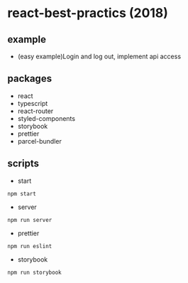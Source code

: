 # react-best-practics (2018)

## example
 * (easy example)Login and log out, implement api access

## packages
 * react
 * typescript
 * react-router
 * styled-components
 * storybook
 * prettier
 * parcel-bundler

## scripts
 * start
```
npm start
```

* server
```
npm run server
```

* prettier
```
npm run eslint
```

* storybook
```
npm run storybook
```
